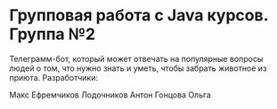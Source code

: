 # Групповая работа с Java курсов. Группа №2

Телеграмм-бот, который может отвечать на популярные вопросы людей о том, что нужно знать и уметь, чтобы забрать животное из приюта. 
Разработчики: 

Макс Ефремчиков 
Лодочников Антон 
Гонцова Ольга
 
